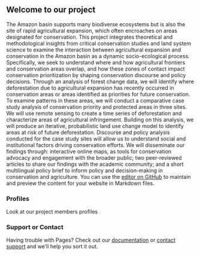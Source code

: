 ## Welcome to our project

The Amazon basin supports many biodiverse ecosystems but is also the site of rapid agricultural expansion, which often encroaches on areas designated for conservation. This project integrates theoretical and methodological insights from critical conservation studies and land system science to examine the interaction between agricultural expansion and conservation in the Amazon basin as a dynamic socio-ecological process. Specifically, we seek to understand where and how agricultural frontiers and conservation areas overlap, and how these zones of contact impact conservation prioritization by shaping conservation discourse and policy decisions. Through an analysis of forest change data, we will identify where deforestation due to agricultural expansion has recently occurred in conservation areas or areas identified as priorities for future conservation. To examine patterns in these areas, we will conduct a comparative case study analysis of conservation priority and protected areas in three sites. We will use remote sensing to create a time series of deforestation and characterize areas of agricultural infringement. Building on this analysis, we will produce an iterative, probabilistic land use change model to identify areas at risk of future deforestation. Discourse and policy analysis conducted for the case study sites will allow us to understand social and institutional factors driving conservation efforts. We will disseminate our findings through: interactive online maps, as tools for conservation advocacy and engagement with the broader public; two peer-reviewed articles to share our findings with the academic community; and a short multilingual policy brief to inform policy and decision-making in conservation and agriculture.
You can use the [editor on GitHub](https://github.com/pochoab/sesync-agfrontiers/edit/master/index.md) to maintain and preview the content for your website in Markdown files.

### Profiles

Look at our project members profiles



### Support or Contact

Having trouble with Pages? Check out our [documentation](https://help.github.com/categories/github-pages-basics/) or [contact support](https://github.com/contact) and we’ll help you sort it out.
